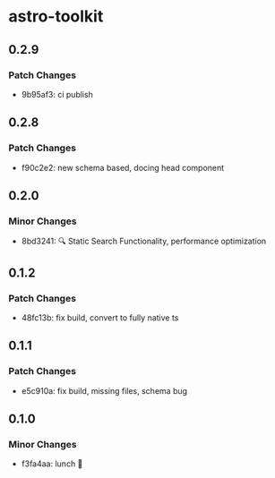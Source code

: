 # astro-toolkit

## 0.2.9

### Patch Changes

- 9b95af3: ci publish

## 0.2.8

### Patch Changes

- f90c2e2: new schema based, docing head component

## 0.2.0

### Minor Changes

- 8bd3241: 🔍 Static Search Functionality, performance optimization

## 0.1.2

### Patch Changes

- 48fc13b: fix build, convert to fully native ts

## 0.1.1

### Patch Changes

- e5c910a: fix build, missing files, schema bug

## 0.1.0

### Minor Changes

- f3fa4aa: lunch 🚀

